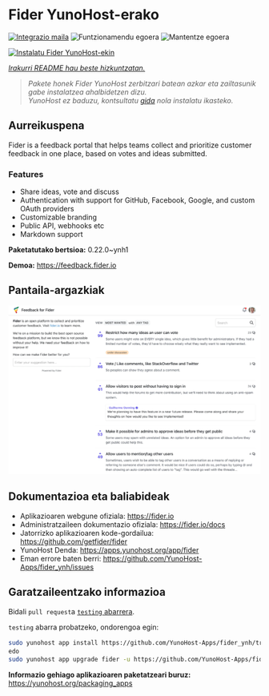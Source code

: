 <!--
Ohart ongi: README hau automatikoki sortu da <https://github.com/YunoHost/apps/tree/master/tools/readme_generator>ri esker
EZ editatu eskuz.
-->

# Fider YunoHost-erako

[![Integrazio maila](https://apps.yunohost.org/badge/integration/fider)](https://ci-apps.yunohost.org/ci/apps/fider/)
![Funtzionamendu egoera](https://apps.yunohost.org/badge/state/fider)
![Mantentze egoera](https://apps.yunohost.org/badge/maintained/fider)

[![Instalatu Fider YunoHost-ekin](https://install-app.yunohost.org/install-with-yunohost.svg)](https://install-app.yunohost.org/?app=fider)

*[Irakurri README hau beste hizkuntzatan.](./ALL_README.md)*

> *Pakete honek Fider YunoHost zerbitzari batean azkar eta zailtasunik gabe instalatzea ahalbidetzen dizu.*  
> *YunoHost ez baduzu, kontsultatu [gida](https://yunohost.org/install) nola instalatu ikasteko.*

## Aurreikuspena

Fider is a feedback portal that helps teams collect and prioritize customer feedback in one place, based on votes and ideas submitted.

### Features

- Share ideas, vote and discuss
- Authentication with support for GitHub, Facebook, Google, and custom OAuth providers
- Customizable branding
- Public API, webhooks etc
- Markdown support


**Paketatutako bertsioa:** 0.22.0~ynh1

**Demoa:** <https://feedback.fider.io>

## Pantaila-argazkiak

![Fider(r)en pantaila-argazkia](./doc/screenshots/screenshot.png)

## Dokumentazioa eta baliabideak

- Aplikazioaren webgune ofiziala: <https://fider.io>
- Administratzaileen dokumentazio ofiziala: <https://fider.io/docs>
- Jatorrizko aplikazioaren kode-gordailua: <https://github.com/getfider/fider>
- YunoHost Denda: <https://apps.yunohost.org/app/fider>
- Eman errore baten berri: <https://github.com/YunoHost-Apps/fider_ynh/issues>

## Garatzaileentzako informazioa

Bidali `pull request`a [`testing` abarrera](https://github.com/YunoHost-Apps/fider_ynh/tree/testing).

`testing` abarra probatzeko, ondorengoa egin:

```bash
sudo yunohost app install https://github.com/YunoHost-Apps/fider_ynh/tree/testing --debug
edo
sudo yunohost app upgrade fider -u https://github.com/YunoHost-Apps/fider_ynh/tree/testing --debug
```

**Informazio gehiago aplikazioaren paketatzeari buruz:** <https://yunohost.org/packaging_apps>
